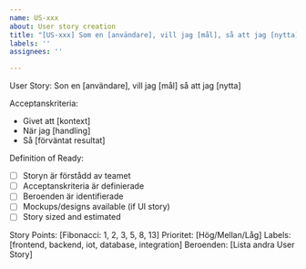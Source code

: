 ```yaml
---
name: US-xxx
about: User story creation
title: "[US-xxx] Som en [användare], vill jag [mål], så att jag [nytta]"
labels: ''
assignees: ''

---
```


User Story: Son en [användare], vill jag [mål] så att jag [nytta]

Acceptanskriteria:
- Givet att [kontext]
- När jag [handling]
- Så [förväntat resultat]

Definition of Ready:
- [ ] Storyn är förstådd av teamet
- [ ] Acceptanskriteria är definierade
- [ ] Beroenden är identifierade
- [ ] Mockups/designs available (if UI story)
- [ ] Story sized and estimated

Story Points: [Fibonacci: 1, 2, 3, 5, 8, 13]
Prioritet: [Hög/Mellan/Låg]
Labels: [frontend, backend, iot, database, integration]
Beroenden: [Lista andra User Story]
